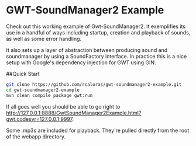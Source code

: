 # GWT-SoundManager2 Example
Check out this working example of Gwt-SoundManager2. It exemplifies its use in a handful of ways including startup, creation and playback of sounds, as well as some error handling. 

It also sets up a layer of abstraction between producing sound and soundmanager by using a SoundFactory interface. In practice this is a nice setup with Google's dependency injection for GWT using GIN.

##Quick Start
```bash
git clone https://github.com/rcaloras/gwt-soundmanager2-example.git
cd gwt-soundmanager2-example
mvn clean compile package gwt:run
```
If all goes well you should be able to go right to http://127.0.0.1:8888/GwtSoundManager2Example.html?gwt.codesvr=127.0.0.1:9997.

Some .mp3s are included for playback. They're pulled directly from the root of the webapp directory.